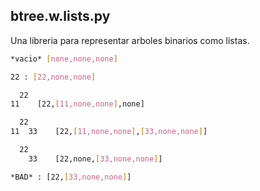 ## btree.w.lists.py

Una libreria para representar arboles binarios como listas.

```bash
*vacio* [none,none,none]

22 : [22,none,none]

  22
11    [22,[11,none,none],none]

  22
11  33    [22,[11,none,none],[33,none,none]]

  22
    33    [22,none,[33,none,none]]

*BAD* : [22,[33,none,none]]
```


